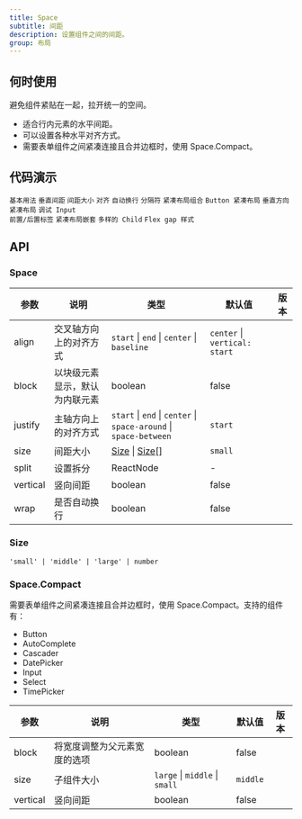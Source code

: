 ```yaml
---
title: Space
subtitle: 间距
description: 设置组件之间的间距。
group: 布局
---
```


## 何时使用

避免组件紧贴在一起，拉开统一的空间。

- 适合行内元素的水平间距。
- 可以设置各种水平对齐方式。
- 需要表单组件之间紧凑连接且合并边框时，使用 Space.Compact。

## 代码演示

<!-- prettier-ignore -->
<code src="./demo/base.tsx">基本用法</code>
<code src="./demo/vertical.tsx">垂直间距</code>
<code src="./demo/size.tsx">间距大小</code>
<code src="./demo/align.tsx">对齐</code>
<code src="./demo/wrap.tsx">自动换行</code>
<code src="./demo/split.tsx">分隔符</code>
<code src="./demo/compact.tsx">紧凑布局组合</code>
<code src="./demo/compact-buttons.tsx">Button 紧凑布局</code>
<code src="./demo/compact-button-vertical.tsx">垂直方向紧凑布局</code>
<code src="./demo/compact-debug.tsx" debug>调试 Input 前置/后置标签</code>
<code src="./demo/compact-nested.tsx" debug>紧凑布局嵌套</code>
<code src="./demo/debug.tsx" debug>多样的 Child</code>
<code src="./demo/gap-in-line.tsx" debug>Flex gap 样式</code>

## API

### Space

| 参数 | 说明 | 类型 | 默认值 | 版本 |
| --- | --- | --- | --- | --- |
| align | 交叉轴方向上的对齐方式 | `start` \| `end` \| `center` \| `baseline` | `center` \| `vertical: start` |  |
| block | 以块级元素显示，默认为内联元素 | boolean | false |  |
| justify | 主轴方向上的对齐方式 | `start` \| `end` \| `center` \| `space-around` \| `space-between` | `start` |  |
| size | 间距大小 | [Size](#Size) \| [Size\[\]](#Size) | `small` |  |
| split | 设置拆分 | ReactNode | - |  |
| vertical | 竖向间距 | boolean | false |  |
| wrap | 是否自动换行 | boolean | false |  |

### Size

`'small' | 'middle' | 'large' | number`

### Space.Compact

需要表单组件之间紧凑连接且合并边框时，使用 Space.Compact。支持的组件有：

- Button
- AutoComplete
- Cascader
- DatePicker
- Input
- Select
- TimePicker

| 参数     | 说明                         | 类型                           | 默认值   | 版本 |
| -------- | ---------------------------- | ------------------------------ | -------- | ---- |
| block    | 将宽度调整为父元素宽度的选项 | boolean                        | false    |      |
| size     | 子组件大小                   | `large` \| `middle` \| `small` | `middle` |      |
| vertical | 竖向间距                     | boolean                        | false    |      |
